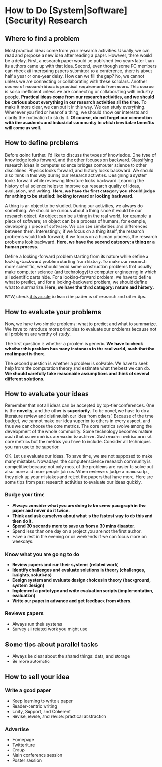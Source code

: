 # How to Do [System|Software] (Security) Research

## Where to find a problem
Most practical ideas come from your research activities. Usually, we can read
and propose a new idea after reading a paper. However, there would be a delay.
First, a research paper would be published two years later than its authors came
up with that idea. Second, even though some PC members can check all interesting
papers submitted to a conference, there is about half a year or one-year delay.
How can we fill the gap? No, we cannot unless we are connecting or collaborating
with these scholars. Another source of research ideas is practical requirements
from users. This source is so so inefficient unless we are connecting or
collaborating with industry people. **Practical ideas come from our research
activities, and we should be curious about everything in our research activities
all the time.** To make it more clear, we can put it in this way. We can study
everything. Whenever you find or hear of a thing, we should show our interests
and clarify the motivation to study it. **Of course, do not forget our
connection with the academic and industrial community in which inevitable
benefits will come as well.**

## How to define problems
Before going further, I’d like to discuss the types of knowledge. One type of
knowledge looks forward, and the other focuses on backward. Classifying research
ideas in computer science bridges computer science to other disciplines. Physics
looks forward, and history looks backward. We should also think in this way
during our research activities. Designing a system looks forward while reviewing
literature looks backward. Learning the history of all science helps to improve
our research quality of ideas, evaluation, and writing. **Here, we have the
first category you should judge for a thing to be studied: looking forward or
looking backward.**

A thing is an object to be studied. During our activities, we always do
something. We should be curious about a thing since it would be our research
object. An object can be a thing in the real world, for example, a piece of
software; an object can be a process of humans, for example, developing a piece
of software. We can see similarities and differences between them.
Interestingly, if we focus on a thing itself, the research problems would look
forward; if we focus on a human process, the research problems look backward.
**Here, we have the second category: a thing or a human process.**

Define a looking-forward problem starting from its nature while define a
looking-backward problem starting from history. To make our research more
scientific, we should avoid some construction problems that usually make
computer science (and technology) to computer engineering in which all
scientific parts hide. For a looking-forward problem, we have to define what to
predict, and for a looking-backward problem, we should define what to summarize.
**Here, we have the third category: nature and history.**

BTW, check [this
article](https://medium.com/digital-diplomacy/how-to-look-for-ideas-in-computer-science-research-7a3fa6f4696f)
to learn the patterns of research and other tips.

## How to evaluate your problems
Now, we have two simple problems: what to predict and what to summarize. We have
to introduce more principles to evaluate our problems because not all problems
are worthy of study.

The first question is whether a problem is generic. **We have to check whether
this problem has many instances in the real world, such that the real impact is
there.**

The second question is whether a problem is solvable. We have to seek help from
the computation theory and estimate what the best we can do. **We should
carefully take reasonable assumptions and think of several different
solutions.**

## How to evaluate your ideas
Remember that not all ideas can be accepted by top-tier conferences. One is the
**novelty**, and the other is **superiority**. To be novel, we have to do a
literature review and distinguish our idea from others’. Because of the time
budget, we cannot make our idea superior to others in every aspect, and thus we
can choose the core metrics. The core metrics evolve among the development of
the whole community. Some technology becomes mature such that some metrics are
easier to achieve. Such easier metrics are not core metrics but the metrics you
have to include. Consider all techniques you can use to be superior.

OK. Let us evaluate our ideas. To save time, we are not supposed to make many
mistakes. Nowadays, the computer science research community is competitive
because not only most of the problems are easier to solve but also more and more
people join us. When reviewers judge a manuscript, they pick up your mistakes
and reject the papers that have more. Here are some tips from past research
activities to evaluate our ideas quickly.

### Budge your time
- **Always consider what you are doing to be some paragraph in the paper and never do it twice.**
- **Think and ask ourselves about what is the fastest way to do this and then do it.**
- **Spend 30 seconds more to save us from a 30 mins disaster.**
- Spend less than one day on a project you are not the first author.
- Have a rest in the evening or on weekends if we can focus more on weekdays.

### Know what you are going to do
- **Review papers and run their systems (related work)**
- **Identify challenges and evaluate solutions in theory (challenges, insights, solutions)**
- **Design system and evaluate design choices in theory (background, system design)**
- **Implement a prototype and write evaluation scripts (implementation, evaluation)**
- **Write our paper in advance and get feedback from others**.

### Reviews papers
- Always run their systems
- Survey all related work you might use

## Some tips about parallel tasks
- Always be clear about the shared things: data, and storage
- Be more automatic

## How to sell your idea

### Write a good paper
- Keep learning to write a paper
- Reader-centric writing
- Unity, Support, and Coherent
- Revise, revise, and revise: practical abstraction

### Advertise
- Homepage
- Twitteriture
- Group
- Main conference session
- Poster session